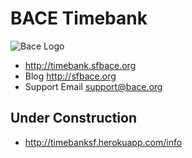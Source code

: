 # BACE Timebank
![Bace Logo](http://timebank.sfbace.org/img/bace_down_250x320.png)

* http://timebank.sfbace.org
* Blog http://sfbace.org
* Support Email support@bace.org


## Under Construction

* http://timebanksf.herokuapp.com/info

